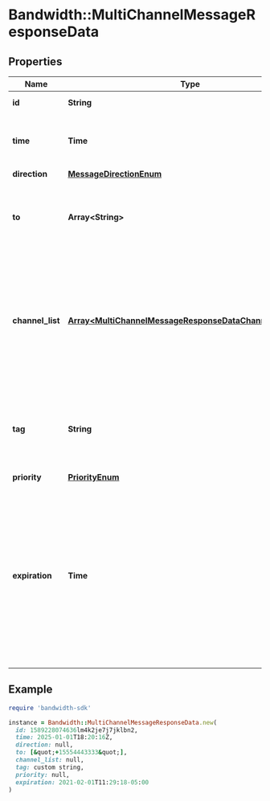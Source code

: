 # Bandwidth::MultiChannelMessageResponseData

## Properties

| Name | Type | Description | Notes |
| ---- | ---- | ----------- | ----- |
| **id** | **String** | The ID of the message. |  |
| **time** | **Time** | The time the message was received by the Bandwidth API. |  |
| **direction** | [**MessageDirectionEnum**](MessageDirectionEnum.md) |  |  |
| **to** | **Array&lt;String&gt;** | The destination phone number(s) of the message, in E164 format. |  |
| **channel_list** | [**Array&lt;MultiChannelMessageResponseDataChannelListInner&gt;**](MultiChannelMessageResponseDataChannelListInner.md) | A list of message bodies. The messages will be attempted in the order they are listed. Once a message sends successfully, the others will be ignored. |  |
| **tag** | **String** | A custom string that will be included in callback events of the message. Max 1024 characters. | [optional] |
| **priority** | [**PriorityEnum**](PriorityEnum.md) |  | [optional] |
| **expiration** | **Time** | A string with the date/time value that the message will automatically expire by. This must be a valid RFC-3339 value, e.g., 2021-03-14T01:59:26Z or 2021-03-13T20:59:26-05:00. Must be a date-time in the future. | [optional] |

## Example

```ruby
require 'bandwidth-sdk'

instance = Bandwidth::MultiChannelMessageResponseData.new(
  id: 1589228074636lm4k2je7j7jklbn2,
  time: 2025-01-01T18:20:16Z,
  direction: null,
  to: [&quot;+15554443333&quot;],
  channel_list: null,
  tag: custom string,
  priority: null,
  expiration: 2021-02-01T11:29:18-05:00
)
```

